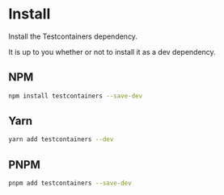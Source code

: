 # Install

Install the Testcontainers dependency.

It is up to you whether or not to install it as a dev dependency.

## NPM

```bash
npm install testcontainers --save-dev
```

## Yarn

```bash
yarn add testcontainers --dev
```

## PNPM

```bash
pnpm add testcontainers --save-dev
```
